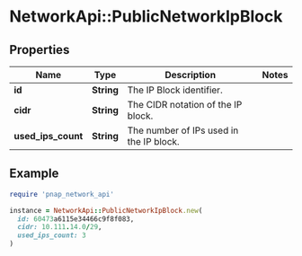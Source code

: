 # NetworkApi::PublicNetworkIpBlock

## Properties

| Name | Type | Description | Notes |
| ---- | ---- | ----------- | ----- |
| **id** | **String** | The IP Block identifier. |  |
| **cidr** | **String** | The CIDR notation of the IP block. |  |
| **used_ips_count** | **String** | The number of IPs used in the IP block. |  |

## Example

```ruby
require 'pnap_network_api'

instance = NetworkApi::PublicNetworkIpBlock.new(
  id: 60473a6115e34466c9f8f083,
  cidr: 10.111.14.0/29,
  used_ips_count: 3
)
```

